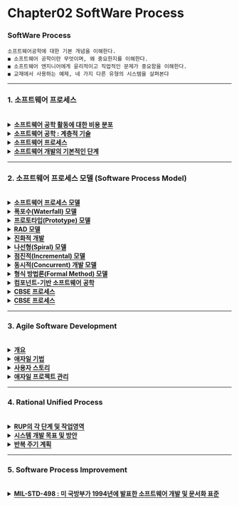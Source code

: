 # Chapter02 SoftWare Process

### SoftWare Process

```
소프트웨어공학에 대한 기본 개념을 이해한다.
◼ 소프트웨어 공학이란 무엇이며, 왜 중요한지를 이해한다.
◼ 소프트웨어 엔지니어에게 윤리적이고 직업적인 문제가 중요함을 이해한다.
◼ 교재에서 사용하는 예제, 네 가지 다른 유형의 시스템을 살펴본다
```
 <hr>

### 1. 소프트웨어 프로세스
<br>

<details>
  <summary><span style="border-bottom:0.05em solid"><strong>소프트웨어 공학 활동에 대한 비용 분포</strong></span></summary>
 <img src="https://user-images.githubusercontent.com/36596037/226615006-08623875-9f91-4a84-a991-cc42a661ba74.png"> 
  ※ 현실에서는 위의 사진대로 소프트웨어 개발이 진행되지 않는다!
</details>

<details>
  <summary><span style="border-bottom:0.05em solid"><strong>소프트웨어 공학 : 계층적 기술</strong></span></summary>
 <img src="https://user-images.githubusercontent.com/36596037/226615519-19adc586-b070-48ca-8ca9-234f7ae8f1c4.png"> 
</details>

<details>
  <summary><span style="border-bottom:0.05em solid"><strong>소프트웨어 프로세스</strong></span></summary>
    <ul>
     <li>고품질의 소프트웨어를 구축하는데 요구되는 작업으로 구성된 단계</li> 
     <li>좋은 품질의 소프트웨어를 얻기 위한 업무의 프레임워크</li>
    </ul>
</details>

<details>
  <summary><span style="border-bottom:0.05em solid"><strong>소프트웨어 개발의 기본적인 단계</strong></span></summary>
 <img src="https://user-images.githubusercontent.com/36596037/226615941-a024fbc0-c323-4ac3-b238-5fafc8ca4237.png"> 
</details>

 <hr>

### 2. 소프트웨어 프로세스 모델 (Software Process Model)
<br>

<details>
  <summary><span style="border-bottom:0.05em solid"><strong>소프트웨어 프로세스 모델</strong></span></summary>
    <ul>
     <li>정의(Definition)</li> 
     <ul>
      <li>소프트웨어 프로세스의 추상적인 표</li> 
     </ul>
     <li>각 프로세스 모델</li>
     <ul>
      <li>특정 관점에서의 프로세스를 나타냄</li> 
     </ul>
     <li>프로세스 모델의 종류</li>
     <ul>
      <li>폭포수(Waterfall) 모델</li>
      <li>프로토타입(Prototype, 시제품화) 모델</li>
      <li>RAD(Rapid Application Development) 모델</li>
      <li>진화적 개발</li>
      <li>진화적 모델</li>
      <ul>
        <li>나선형(Spiral) 모델</li>
        <li>점진적(Incremental) 모델</li>
        <li>동시적 개발(Concurrent Development) 모델</li>
      </ul>
      <li>형식 방법론(Formal Method) 모델</li>
      <li>컴포넌트-기반 소프트웨어 공학 (CBSE ; Component-Based Software Engineering)</li>
      <li>애자일(Agile) 프로세스</li>
      <li>RUP(Rational Unified Process)</li>
     </ul>
    </ul>
</details>

<details>
  <summary><span style="border-bottom:0.05em solid"><strong>폭포수(Waterfall) 모델</strong></span></summary>
    <ul>
     <li>특징</li> 
     <ul>
      <li>소프트웨어 공학에서 가장 오래되고, 가장 폭넓게 사용된 전통적인 소프트웨어 생명주기 모델</li> 
      <li>소프트웨어 개발 과정의 앞 단계가 끝나야만 다음 단계로 넘어갈 수 있는 선형 순차적(Linear Sequential) 모델</li>
      <li>다음 단계를 수행하기 위해 각 단계가 끝난 후에는 결과물이 명확하게 산출되어야 함</li> 
    </ul>
   </ul>
  <img src="https://user-images.githubusercontent.com/36596037/226617931-377dc2a6-9526-4cd5-b24b-52a24c6b45cc.png">  
  <img src="https://user-images.githubusercontent.com/36596037/226617949-e32f154f-69b6-4976-8673-29996bc73e68.png">  
</details>

<details>
  <summary><span style="border-bottom:0.05em solid"><strong>프로토타입(Prototype) 모델</strong></span></summary>
    <ul>
     <li>특징</li> 
     <ul>
       <li>사용자의 요구사항을 정확히 파악하기 위해 실제 개발될 소프트웨어에 대한 견본(시제)품(Prototype)을 들어 최종 결과물을 예측하는 모델</li> 
       <li>소프트웨어 개발이 완료된 시점에서 오류가 발견되는 폭포수 모델의 단점을 보완하기 위한 모델</li>
       <li>요구분석 단계에서 사용하며, 프로토타입의 평가가 끝나고 개발이 승인되면 다른 모형을 이용하여 개발이 이루어짐</li> 
       <li>프로토타입은 고객의 요구를 만족시킬 때까지 과정이 반복됨</li> 
       <li>고객은 동작하는 프로그램의 겉모습만을 볼 뿐이지, 그 내부의 정돈되지 못한 복잡성이나 긴 안목에서 갖추어야 할 품질이나 유지성을 인식하지 못함</li>
    </ul>
   </ul>
  <img src="https://user-images.githubusercontent.com/36596037/226618592-e8bb9fc2-1a44-4cff-95aa-20d90e22a767.png">  
  <img src="https://user-images.githubusercontent.com/36596037/226618613-68359ee9-eb64-4fab-b533-4b493132ce28.png">  
</details>

<details>
  <summary><span style="border-bottom:0.05em solid"><strong>RAD 모델</strong></span></summary>
    <ul>
     <li>특징</li> 
     <ul>
       <li>아주 짧은 개발주기를 가지는 점진적 소프트웨어 개발 방식</li> 
       <li>RAD 모델은 컴포넌트를 사용하여 매우 빠르게 선형 순차적 모델을 적용시킬 수 있음</li>
       <li>시간의 제약은 RAD를 사용한 프로젝트가 확장 가능한 규모를 가지도록 만듬</li> 
       <li>만약 비즈니스 애플리케이션의 주요 기능들이 모듈화 될 수 있고, 각각의 기능들이 3달 안에 완성 가능하다면, RAD가 사용될 수 있음</li> 
       <li>각각의 기능들은 각각의 RAD 팀들에게 할당되어 개발된 후, 나중에 통합되어질 수 있음</li>
    </ul>
   </ul>
  <img src="https://user-images.githubusercontent.com/36596037/226619355-ff1f0416-2825-4ecd-930f-f4a2066084fb.png">  
  <img src="https://user-images.githubusercontent.com/36596037/226619371-ae5f5631-393e-4f01-a123-34cafa1421b0.png">  
</details>

<details>
  <summary><span style="border-bottom:0.05em solid"><strong>진화적 개발</strong></span></summary>
    <ul>
     <li>특징</li> 
     <ul>
       <li>초기에 구현을 시작하고, 그것을 이용하여 사용자의 의견을 반</li> 
       <li>적당한 시스템이 개발될 때까지 계속해서 버전을 다듬어 감</li>
       <li>명세화, 개발, 검증 활동은 서로 교차하며 활동 사이에 빠른 피드백이 교환됨</li> 
    </ul>
   </ul>
  <img src="https://user-images.githubusercontent.com/36596037/226619769-b47db0d4-12a5-46e6-9cd7-6c9f37b8b189.png">  
  <img src="https://user-images.githubusercontent.com/36596037/226619784-37b5f158-2ed2-4c8c-a79d-85e41be69028.png">  
</details>

<details>
  <summary><span style="border-bottom:0.05em solid"><strong>나선형(Spiral) 모델</strong></span></summary>
    <ul>
     <li>특징</li> 
     <ul>
      <li>Boehm이 제안</li> 
      <li>폭포수 모델과 프로토타입 모델의 장점에 위험분석 기능을 추가한 모델</li>
      <li>나선을 따라 돌듯이 여러 번의 소프트웨어 개발 과정을 거쳐 점진적으로(프로토타입을 지속적으로 발전시켜) 완벽한 최종 소프트웨어를 개발(점진적 모델 이라고도 힘)</li>
      <li>소프트웨어를 개발하면서 발생할 수 있는 위험을 관리하고, 최소화하는 것을 목적으로 함</li>
      <li>프로세스가 진행됨에 따라 소프트웨어도 진화하기 때문에, 고객과 개발자는 각 진화적 프로세스의 위험을 이해하고 해결해야 함</li>
      <li>프로토타입은 위험(risk)을 줄이는 기능을 가짐</li>
    </ul>
   </ul>
  <img src="https://user-images.githubusercontent.com/36596037/226620386-4fa2ae3f-cb54-4da2-abd3-7be776e61bf8.png">  
  <img src="https://user-images.githubusercontent.com/36596037/226620396-3b496e7a-f63f-49ea-b15b-149515fc87dc.png">  
</details>

<details>
  <summary><span style="border-bottom:0.05em solid"><strong>점진적(Incremental) 모델</strong></span></summary>
    <ul>
     <li>특징</li> 
     <ul>
      <li>Boehm이 제안</li> 
      <li>폭포수 모델(선형 순차적 모델)에 프로토타입 모델의 반복 개념을 추가한 모델</li>
      <li>다른 모델들과 접목이 가능</li>
      <li>프로토타입과는 달리 점진적 모델은 실제로 작동하는 결과물을 만들어냄</li>
      <li>프로젝트 기간동안 한번에 모든 기능을 구현할 수 없을 때 유용하게 사용됨</li>
      <li>최초의 제품은 적은 인력으로 개발하고, 제품이 널리 쓰여지게 되면 인력을 증원하여 다른 추가 사항들을 개발함</li>
      <li>기술적인 위험을 관리할 수 있음</li>
    </ul>
   </ul>
  <img src="https://user-images.githubusercontent.com/36596037/226620881-24dfc5f9-104a-4adc-95b0-7850901a348a.png">  
  <img src="https://user-images.githubusercontent.com/36596037/226620892-ac1c1b18-76b8-49c3-9db6-077f448dad98.png">  
</details>

<details>
  <summary><span style="border-bottom:0.05em solid"><strong>동시적(Concurrent) 개발 모델</strong></span></summary>
    <ul>
     <li>특징</li> 
     <ul>
      <li>Boehm이 제안</li> 
      <li>분석 절차는 언제나 일어날 수 있는 상태(state) 중 하나이며, 다른 절차(설계, 고객과의 의사소통) 역시 그와 비슷하게 표현함</li>
      <li>모든 절차들은 동시에 존재할 수 있지만, 모두 다른 상태(state)에 있음</li>
      <li>소프트웨어 절차에서의 각 상태마다, 한 상태에서 다른 상태로 넘어갈때 발생하는 트리거 이벤트들을 정의</li>
      <li>클라이언트/서버 애플리케이션 개발에서 자주 사용됨</li>
      <li>클라이언트/서버에 두 가지 차원으로 적용됨</li>
      <li>동시적 개발 모델은 모든 종류의 소프트웨어 개발에서 사용될 수 있음</li>
    </ul>
   </ul>
  <img src="https://user-images.githubusercontent.com/36596037/226621440-352da3bf-a28f-4c0e-abc8-b69c45dcead9.png">   
</details>

<details>
  <summary><span style="border-bottom:0.05em solid"><strong>형식 방법론(Formal Method) 모델</strong></span></summary>
    <ul>
     <li>특징</li> 
     <ul>
      <li>형식방법론(Formal Method) 모델은 컴퓨터 소프트웨어의 사양을 수학적인 식으로 표현한 것</li> 
      <li>설계 과정에서 형식방법론이 사용되면 프로그램의 검증(Verification)의 기준으로 사용되어 이전에 쉽게 감지할 수 없었던 에러들을 발견하고 수정할 수 있음</li>
      <li>모든 절차들은 동시에 존재할 수 있지만, 모두 다른 상태(state)에 있음</li>
      <li>형식방법론을 적용하기 위한 조건</li>
      <ul>
       <li>1. 형식방법론을 사용한 개발은 많은 시간과 비용이 필요</li> 
       <li>2. 개발자가 형식방법론을 사용한 개발을 수행하려면 많은 교육이 필요</li>
       <li>3. 형식방법론을 이용한 모델을 이용하면 그 내용을 잘 모르는 고객과 의사소통 하기 어려움</li>
       /ul>
      <li>형식방법론 접근방법</li>
      <ul>
       <li>고도의 안정성을 요구하는 소프트웨어를 만들려는 개발자들과 에러로 발생하는 비용 때문에 고민하는 개발자들에게 많은 도움을 줌</li> 
       <li>비행 관제 소프트웨어, 의료 기기 소프트웨어</li>
       /ul>
    </ul>
   </ul> 
</details>
    
<details>
  <summary><span style="border-bottom:0.05em solid"><strong>컴포넌트-기반 소프트웨어 공학</strong></span></summary>
    <ul>
     <li>특징</li> 
     <ul>
      <li>대부분의 소프트웨어 프로젝트는 약간의 소프트웨어를 재사용한다.</li> 
      <li>진화적 방법의 경우, 신속한 시스템 개발에 재사용이 필수적이다.</li>
      <li>비공식적인 재사용은 사용된 개발 프로세스에 관계없이 일어난다.</li>
      <li>재사용에 의존하는 컴포넌트 기반 소프트웨어 공학(CBSE; Component-based Software Engineering)</li>
      <li>재사용 지향 방법은 재사용이 가능한 많은 소프트웨어 컴포넌트가 있고 이 컴포넌트를 통합할 수 있는 틀이 있어야 함</li>
    </ul>
   </ul> 
   <img src="https://user-images.githubusercontent.com/36596037/226622540-1875cd5a-5a39-4fc8-99fd-1e148007fb10.png">  
  <img src="https://user-images.githubusercontent.com/36596037/226622541-9bacbd24-ac91-425d-95d4-e744fe6eccf6.png"> 
</details>
     
<details>
  <summary><span style="border-bottom:0.05em solid"><strong>CBSE 프로세스</strong></span></summary>
  <img src="https://user-images.githubusercontent.com/36596037/226622847-519769d4-d36f-41c8-ba2e-4928cb13667a.png"> 
</details>
     
<details>
  <summary><span style="border-bottom:0.05em solid"><strong>CBSE 프로세스</strong></span></summary>
  <img src="https://user-images.githubusercontent.com/36596037/226622847-519769d4-d36f-41c8-ba2e-4928cb13667a.png"> 
</details>

<hr>

### 3. Agile Software Development
<br>

<details>
  <summary><span style="border-bottom:0.05em solid"><strong>개요</strong></span></summary>
    <ul>
     <li>비즈니스 요구사항</li> 
     <ul>
      <li>소프트웨어를 빨리 개발하고, 배포해야 함</li> 
      <li>대부분의 비즈니스 시스템에서 가장 중요한 요구사항</li>
    </ul>
     <li>요구사항의 변경</li> 
     <ul>
      <li>시스템이 설치되고 사용자가 시스템을 경험한 후, 요구사항이 명확해짐</li> 
    </ul>
     <li>계획 주도 소프트웨어 개발 프로세스</li> 
     <ul>
      <li>요구사항 명세, 시스템 설계, 구축, 테스트의 프로세스는 신속한 SW 개발에 적합하지 않음</li> 
    </ul>
     <li>애자일 기법의 특징</li> 
     <ul>
      <li>1. 명세화, 설계 및 구현 프로세스가 중첩됨</li> 
      <li>2. 시스템을 증가분의 연속으로 구현</li>
      <li>3. 개발 프로세스를 지원하기 위해 방대한 도구를 사용하게 됨</li>
    </ul>
     <li>애자일 기법</li> 
     <ul>
      <li>2~3주마다 새로운 시스템을 만들어서 고객이 사용</li> 
      <li>요구사항에 대한 피드백을 빨리 확보하기 위해 고객이 개발 프로세스에 참여</li>
      <li>비공식적인 커뮤니케이션을 통해 문서화를 최소화</li>
    </ul>
   </ul> 
   <img src="https://user-images.githubusercontent.com/36596037/226624210-5571fa1b-db1c-4efa-86cf-ab34abddf3c1.png">  
</details>

<details>
  <summary><span style="border-bottom:0.05em solid"><strong>애자일 기법</strong></span></summary>
    <ul>
     <li>계획 주도 접근법</li> 
     <ul>
      <li>시스템에 대한 계획, 설계 및 문서화에 오버헤드가 많이 발생</li> 
    </ul>
     <li>애자일 기법</li> 
     <ul>
      <li>개발팀이 설계와 문서 작업보다는 소프트웨어 자체에 더 집중할 수 있도록 함</li> 
      <li>요구사항이 자주 변경되는 애플리케이션 개발에 적합</li> 
    </ul> 
     <li>애자일 기법의 적용</li> 
     <ul>
      <li>소프트웨어 회사가 중소 규모의 제품을 판매할 목적으로 개발하는 경우</li> 
      <li>고객이 개발 프로세스에 참여하겠다는 확실한 의사가 있고, 소프트웨어에 영향을 줄 수 있는 외부 이해당사자나 규제가 거의 없는 조직 내에서 
       이루어지는 맞춤형 시스템 개발인 경우</li> 
      <li>독립형 시스템인 경우</li> 
    </ul> 
   </ul>
   <img src="https://user-images.githubusercontent.com/36596037/226625270-cf8da44b-f607-4102-963a-3ceb134f86ba.png">  
 <img src="https://user-images.githubusercontent.com/36596037/226625274-b238f16e-ab2c-42c4-a751-95f18093e80c.png">  
</details>
     
 <details>
  <summary><span style="border-bottom:0.05em solid"><strong>사용자 스토리</strong></span></summary>
    <ul>
     <li>소프트웨어 요구사항</li> 
     <ul>
      <li>애자일 기법에서는 요구 변경을 처리하기 위해 별도의 요구공학 활동을 두지 않음</li> 
      <li>요구사항을 구현하는 데 드는 노력과 자원을 추정</li>
    </ul>
     <li>사용자스토리의 주요 문제점</li> 
     <ul>
      <li>완전성</li> 
      <ul>
       <li>시스템의 중요한 요구사항 전체를 다룰 수 있을 정도로 충분한 사용자 스토리를 만들었는지 판단이 어려움</li> 
       <li>하나의 스토리가 어떤 활동에 대해 제대로 된 그림을 보여주는 것인지를 판단하기 어려움</li> 
     </ul> 
    </ul> 
   </ul>
   <img src="https://user-images.githubusercontent.com/36596037/226626470-88c47a53-4fbd-462d-95a8-b894bc98c930.png">  
</details>
     
 <details>
  <summary><span style="border-bottom:0.05em solid"><strong>애자일 프로젝트 관리</strong></span></summary>
    <ul>
     <li>스크럼(Scrum)</li> 
     <ul>
      <li>애자일 프로젝트를 조직화하기 위한 프레임워크를 제공</li> 
      <li>진행중인 내용에 대한 외부 가시화를 제공</li>
    </ul>
     <li>Scrum sprint cycle</li> 
     <ul>
      <li>스프린트 주기는 보통 2~4주</li>  
      <li>팀은 완료 가능하다고 생각하는 가장 높은 우선순위의 항목을 선택</li>  
      <li>스프린트를 거치는 동안, 진척도를 점검하고 필요한 경우 업무의 우선순위를 변경하기 위해 팀은 매일 짧은 미팅인 스크럼을 진행</li>  
      <li>스크럼팀 사이에 매일 이루어지는 상호작용은 스크럼 보드를 통해 조정이 이루어짐</li>  
      <li>각 스프린트가 끝날 대는 모든 팀이 점검 미팅을 함</li>  
    </ul> 
   </ul>
   <img src="https://user-images.githubusercontent.com/36596037/226627240-2410c109-7fef-4b1b-8f69-fdb514b6855c.png"> 
   <img src="https://user-images.githubusercontent.com/36596037/226627251-14ae8377-7fca-4cfa-8768-2160783145e2.png"> 
</details>

 <hr>

### 4. Rational Unified Process
<br>

     
<details>
  <summary><span style="border-bottom:0.05em solid"><strong>RUP의 각 단계 및 작업영역</strong></span></summary>
    <ul>
     <li>도입 : 프로젝트의 범위와 목표를 식별</li> 
     <li>발단 : 프로젝트의 위험요소를 식별하고 초기 아키텍처를 정의</li> 
     <li>구축 : 대부분의 소프트웨어가 구축되고 테스트 됨</li> 
     <li>전이 : 미 해결된 위험요소를 해결하고 고객에게 시스템을 인도</li> 
   </ul>
   <img src="https://user-images.githubusercontent.com/36596037/226628777-b6a9abf0-0308-4c8d-9166-2819dacafcec.png"> 
</details>
     
<details>
  <summary><span style="border-bottom:0.05em solid"><strong>시스템 개발 목표 및 방안</strong></span></summary>
   <img src="https://user-images.githubusercontent.com/36596037/226629367-f3b588b8-5d3c-4ebc-bb66-50b25d2e9584.png"> 
</details>

<details>
  <summary><span style="border-bottom:0.05em solid"><strong>반복 주기 계획</strong></span></summary>
   <img src="https://user-images.githubusercontent.com/36596037/226629753-2ecfdc52-c0f6-411c-ae23-efcaa105b881.png"> 
</details>
     
<hr>

     
### 5. Software Process Improvement
<br>
     
<details>
  <summary><span style="border-bottom:0.05em solid"><strong>MIL-STD-498 : 미 국방부가 1994년에 발표한 소프트웨어 개발 및 문서화 표준</strong></span></summary>
 
   <img src="https://user-images.githubusercontent.com/36596037/226629753-2ecfdc52-c0f6-411c-ae23-efcaa105b881.png"> 
</details>  

